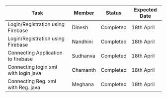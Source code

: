 
|  Task	                               | Member     |	Status	    |     Expected Date |
|--------------------------------------|------------|-------------|-------------------|
|Login/Registration using Firebase	   | Dinesh	    | Completed	  |    18th April     |
|Login/Registration using Firebase	   | Nandhini	  | Completed	  |    18th April     |
|Connecting Application to firebase    | Sudhanva 	| Completed	  |    18th April     |
|Connecting login xml with login java  | Chamanth	  | Completed   |    18th April     | 
|Connecting Reg. xml with Reg. java    | Meghana	  | Completed	  |    18th April     |
